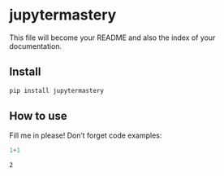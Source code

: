 # jupytermastery

<!-- WARNING: THIS FILE WAS AUTOGENERATED! DO NOT EDIT! -->

This file will become your README and also the index of your
documentation.

## Install

``` sh
pip install jupytermastery
```

## How to use

Fill me in please! Don’t forget code examples:

``` python
1+1
```

    2
